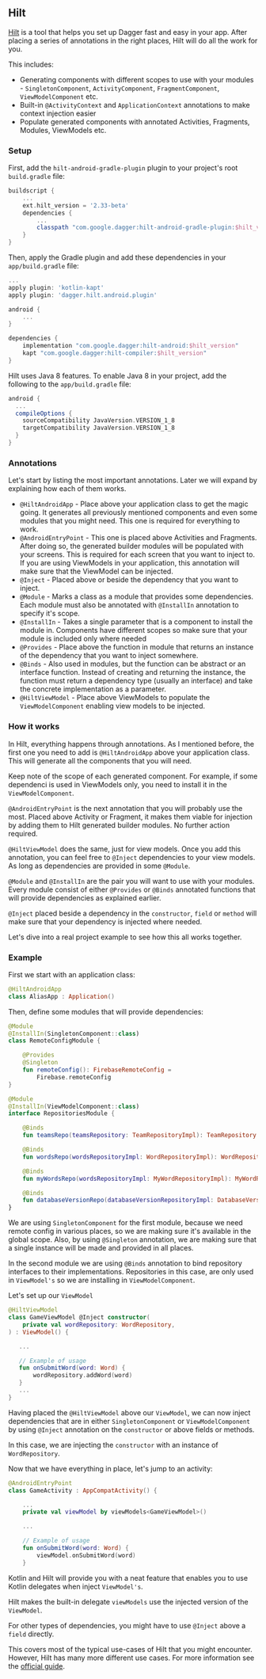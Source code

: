 ## Hilt

[Hilt](https://developer.android.com/training/dependency-injection/hilt-android) is a tool that helps you set up Dagger fast and easy in your app. After placing a series of annotations in the right places, Hilt will do all the work for you.

This includes:

  * Generating components with different scopes to use with your modules - `SingletonComponent`, `ActivityComponent`, `FragmentComponent`, `ViewModelComponent` etc.
  * Built-in `@ActivityContext` and `ApplicationContext` annotations to make context injection easier
  * Populate generated components with annotated Activities, Fragments, Modules, ViewModels etc.

### Setup

First, add the `hilt-android-gradle-plugin` plugin to your project's root `build.gradle` file:

```groovy
buildscript {
    ...
    ext.hilt_version = '2.33-beta'
    dependencies {
        ...
        classpath "com.google.dagger:hilt-android-gradle-plugin:$hilt_version"
    }
}
```

Then, apply the Gradle plugin and add these dependencies in your `app/build.gradle` file:

```groovy
...
apply plugin: 'kotlin-kapt'
apply plugin: 'dagger.hilt.android.plugin'

android {
    ...
}

dependencies {
    implementation "com.google.dagger:hilt-android:$hilt_version"
    kapt "com.google.dagger:hilt-compiler:$hilt_version"
}
```

Hilt uses Java 8 features. To enable Java 8 in your project, add the following to the `app/build.gradle` file:

```groovy
android {
  ...
  compileOptions {
    sourceCompatibility JavaVersion.VERSION_1_8
    targetCompatibility JavaVersion.VERSION_1_8
  }
}
```

### Annotations

Let's start by listing the most important annotations. Later we will expand by explaining how each of them works.

  * `@HiltAndroidApp` - Place above your application class to get the magic going. It generates all previously mentioned components and even some modules that you might need. This one is required for everything to work.
  * `@AndroidEntryPoint` - This one is placed above Activities and Fragments. After doing so, the generated builder modules will be populated with your screens. This is required for each screen that you want to inject to. If you are using ViewModels in your application, this annotation will make sure that the ViewModel can be injected.
  * `@Inject` - Placed above or beside the dependency that you want to inject.
  * `@Module` - Marks a class as a module that provides some dependencies. Each module must also be annotated with `@InstallIn` annotation to specify it's scope.
  * `@InstallIn` - Takes a single parameter that is a component to install the module in. Components have different scopes so make sure that your module is included only where needed
  * `@Provides` - Place above the function in module that returns an instance of the dependency that you want to inject somewhere.
  * `@Binds` - Also used in modules, but the function can be abstract or an interface function. Instead of creating and returning the instance, the function must return a dependency type (usually an interface) and take the concrete implementation as a parameter.
  * `@HiltViewModel` - Place above ViewModels to populate the `ViewModelComponent` enabling view models to be injected.


### How it works

In Hilt, everything happens through annotations. As I mentioned before, the first one you need to add is `@HiltAndroidApp` above your application class. This will generate all the components that you will need.

Keep note of the scope of each generated component. For example, if some dependenci is used in ViewModels only, you need to install it in the `ViewModelComponent`.

`@AndroidEntryPoint` is the next annotation that you will probably use the most. Placed above Activity or Fragment, it makes them viable for injection by adding them to Hilt generated builder modules. No further action required.

`@HiltViewModel` does the same, just for view models. Once you add this annotation, you can feel free to `@Inject` dependencies to your view models. As long as dependencies are provided in some `@Module`.

`@Module` and `@InstallIn` are the pair you will want to use with your modules. Every module consist of either `@Provides` or `@Binds` annotated functions that will provide dependencies as explained earlier.

`@Inject` placed beside a dependency in the `constructor`, `field` or `method` will make sure that your dependency is injected where needed.

Let's dive into a real project example to see how this all works together.

### Example

First we start with an application class:

```kotlin
@HiltAndroidApp
class AliasApp : Application()
```

Then, define some modules that will provide dependencies:

```kotlin
@Module
@InstallIn(SingletonComponent::class)
class RemoteConfigModule {

    @Provides
    @Singleton
    fun remoteConfig(): FirebaseRemoteConfig =
        Firebase.remoteConfig
}
```

```kotlin
@Module
@InstallIn(ViewModelComponent::class)
interface RepositoriesModule {

    @Binds
    fun teamsRepo(teamsRepository: TeamRepositoryImpl): TeamRepository

    @Binds
    fun wordsRepo(wordsRepositoryImpl: WordRepositoryImpl): WordRepository

    @Binds
    fun myWordsRepo(wordsRepositoryImpl: MyWordRepositoryImpl): MyWordRepository

    @Binds
    fun databaseVersionRepo(databaseVersionRepositoryImpl: DatabaseVersionRepositoryImpl): DatabaseVersionRepository
}
```

We are using `SingletonComponent` for the first module, because we need remote config in various places, so we are making sure it's available in the global scope. Also, by using `@Singleton` annotation, we are making sure that a single instance will be made and provided in all places.

In the second module we are using `@Binds` annotation to bind repository interfaces to their implementations. Repositories in this case, are only used in `ViewModel's` so we are installing in `ViewModelComponent`.

Let's set up our `ViewModel`

```kotlin
@HiltViewModel
class GameViewModel @Inject constructor(
    private val wordRepository: WordRepository,
) : ViewModel() {

   ...

   // Example of usage
   fun onSubmitWord(word: Word) {
       wordRepository.addWord(word)
   }
   ...
}
```

Having placed the `@HiltViewModel` above our `ViewModel`, we can now inject dependencies that are in either `SingletonComponent` or `ViewModelComponent` by using `@Inject` annotation on the `constructor` or above fields or methods.

In this case, we are injecting the `constructor` with an instance of `WordRepository`.


Now that we have everything in place, let's jump to an activity:

```kotlin
@AndroidEntryPoint
class GameActivity : AppCompatActivity() {

    ...
    private val viewModel by viewModels<GameViewModel>()

    ...

    // Example of usage
    fun onSubmitWord(word: Word) {
        viewModel.onSubmitWord(word)
    }

```

Kotlin and Hilt will provide you with a neat feature that enables you to use Kotlin delegates when inject `ViewModel's`.

Hilt makes the built-in delegate `viewModels` use the injected version of the `ViewModel`.

For other types of dependencies, you might have to use `@Inject` above a `field` directly.

This covers most of the typical use-cases of Hilt that you might encounter. However, Hilt has many more different use cases. For more information see the [official guide](https://developer.android.com/training/dependency-injection/hilt-android).
